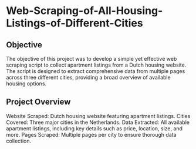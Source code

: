 # Web-Scraping-of-All-Housing-Listings-of-Different-Cities
## Objective
The objective of this project was to develop a simple yet effective web scraping script to collect apartment listings from a Dutch housing website. The script is designed to extract comprehensive data from multiple pages across three different cities, providing a broad overview of available housing options.

## Project Overview
Website Scraped: Dutch housing website featuring apartment listings.
Cities Covered: Three major cities in the Netherlands.
Data Extracted: All available apartment listings, including key details such as price, location, size, and more.
Pages Scraped: Multiple pages per city to ensure thorough data collection.
